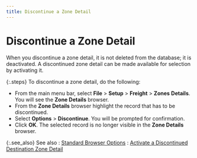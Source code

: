 ```yaml
---
title: Discontinue a Zone Detail
---
```


# Discontinue a Zone Detail


When you discontinue a zone detail, it is not deleted from the database;  it is deactivated. A discontinued zone detail can be made available for  selection by activating it.


{:.steps}
To discontinue a zone detail, do the following:

- From the main  menu bar, select **File** > **Setup** > **Freight**  > **Zones** **Details**.  You will see the **Zone Details**  browser.
- From the **Zone Details** browser highlight the record  that has to be discontinued.
- Select **Options** > **Discontinue**.  You will be prompted for confirmation.
- Click **OK**. The selected record is no longer  visible in the **Zone Details** browser.



{:.see_also}
See also
: [Standard  Browser Options]({{site.wwe_chm}}/everest-client/ui/browsers/standard_browser_options.html)
: [Activate  a Discontinued Destination Zone Detail]({{site.sc_baseurl}}/options/everest-freight-estimator/zone-details/activate_a_discontinued_destination_zone_detail_ee.html)
